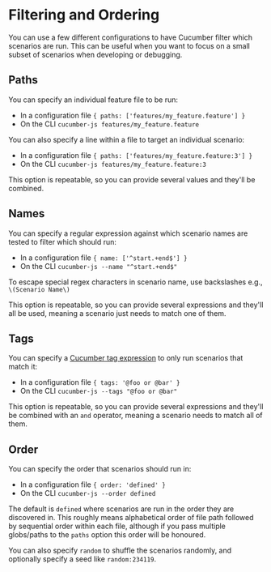 # Filtering and Ordering

You can use a few different configurations to have Cucumber filter which scenarios are run. This can be useful when you want to focus on a small subset of scenarios when developing or debugging.

## Paths

You can specify an individual feature file to be run:

- In a configuration file `{ paths: ['features/my_feature.feature'] }`
- On the CLI `cucumber-js features/my_feature.feature`

You can also specify a line within a file to target an individual scenario:

- In a configuration file `{ paths: ['features/my_feature.feature:3'] }`
- On the CLI `cucumber-js features/my_feature.feature:3`

This option is repeatable, so you can provide several values and they'll be combined.

## Names

You can specify a regular expression against which scenario names are tested to filter which should run:

- In a configuration file `{ name: ['^start.+end$'] }`
- On the CLI `cucumber-js --name "^start.+end$"`

To escape special regex characters in scenario name, use backslashes e.g., `\(Scenario Name\)`

This option is repeatable, so you can provide several expressions and they'll all be used, meaning a scenario just needs to match one of them.

## Tags

You can specify a [Cucumber tag expression](https://docs.cucumber.io/cucumber/api/#tag-expressions) to only run scenarios that match it:

- In a configuration file `{ tags: '@foo or @bar' }`
- On the CLI `cucumber-js --tags "@foo or @bar"`

This option is repeatable, so you can provide several expressions and they'll be combined with an `and` operator, meaning a scenario needs to match all of them.

## Order

You can specify the order that scenarios should run in:

- In a configuration file `{ order: 'defined' }`
- On the CLI `cucumber-js --order defined`

The default is `defined` where scenarios are run in the order they are discovered in. This roughly means alphabetical order of file path followed by sequential order within each file, although if you pass multiple globs/paths to the `paths` option this order will be honoured.

You can also specify `random` to shuffle the scenarios randomly, and optionally specify a seed like `random:234119`.

